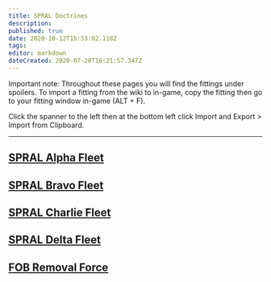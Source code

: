 ```yaml
---
title: SPRAL Doctrines
description: 
published: true
date: 2020-10-12T15:53:02.118Z
tags: 
editor: markdown
dateCreated: 2020-07-20T16:21:57.347Z
---
```


Important note: Throughout these pages you will find the fittings under spoilers. To import a fitting from the wiki to in-game, copy the fitting then go to your fitting window in-game (ALT + F).

Click the spanner to the left then at the bottom left click Import and Export > Import from Clipboard.

---
## [SPRAL Alpha Fleet](/community/doctrines/HD-Doctrines/SPRAL-Alpha-Fleet)
## [SPRAL Bravo Fleet](/community/doctrines/SPRAL-Doctrines/SPRAL-Bravo-Fleet)
## [SPRAL Charlie Fleet](/community/doctrines/SPRAL-Doctrines/SPRAL-Charlie-Fleet)
## [SPRAL Delta Fleet](/community/doctrines/SPRAL-Doctrines/SPRAL-Delta-Fleet)
## [FOB Removal Force](/community/doctrines/SPRAL-Doctrines/FOB-Removal-Force)